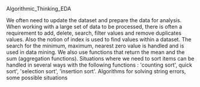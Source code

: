 Algorithmic_Thinking_EDA

We often need to update the dataset and prepare the data for analysis.
When working with a large set of data to be processed, there is often a requirement to add, delete, search, filter values and remove duplicates values. 
Also the notion of index is used to find values within a dataset.
The search for the minimum, maximum, nearest zero value is handled and is used in data mining. We also use functions that return the mean and the sum (aggregation functions). 
Situations where we need to sort items can be handled in several ways with the following functions : 'counting sort', quick sort', 'selection sort', 'insertion sort'.
Algorithms for solving string errors, some possible situations 

